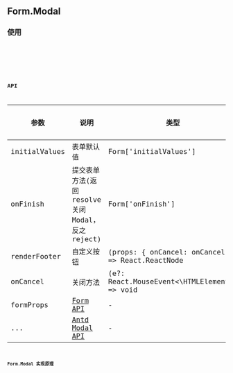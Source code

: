 ## Form.Modal

### 使用

<code src="./demo/base.tsx" title="基础弹窗表单">

<code src="./demo/children.tsx" title="子组件弹窗表单">

<code src="./demo/menu.tsx" title="测试">

## API

| 参数 | 说明 | 类型 | 默认值 |
| --- | --- | --- | --- |
| initialValues | 表单默认值 | Form['initialValues'] | - |
| onFinish | 提交表单方法(返回 resolve 关闭 Modal，反之 reject) | Form['onFinish'] | - |
| renderFooter | 自定义按钮 | (props: { onCancel: onCancel }) => React.ReactNode | - |
| onCancel | 关闭方法 | (e?: React.MouseEvent<\HTMLElement>) => void | - |
| formProps | [Form API](#form-api) | - | - |
| ... | [Antd Modal API](https://ant.design/components/modal-cn/#API) | - | - |

### Form.Modal 实现原理

<code src="./demo/index.tsx" title="实现原理">
